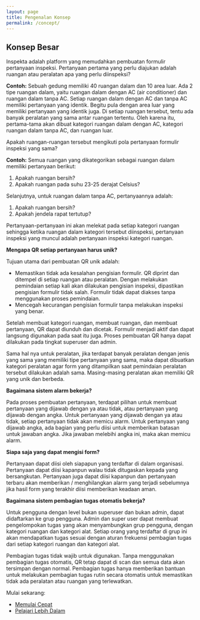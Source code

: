 ```yaml
---
layout: page
title: Pengenalan Konsep
permalink: /concept/
---
```


## Konsep Besar

Inspekta adalah platform yang memudahkan pembuatan formulir pertanyaan inspeksi. Pertanyaan pertama yang perlu diajukan adalah ruangan atau peralatan apa yang perlu diinspeksi?

**Contoh:** Sebuah gedung memiliki 40 ruangan dalam dan 10 area luar. Ada 2 tipe ruangan dalam, yaitu ruangan dalam dengan AC (air conditioner) dan ruangan dalam tanpa AC. Setiap ruangan dalam dengan AC dan tanpa AC memiliki pertanyaan yang identik. Begitu pula dengan area luar yang memiliki pertanyaan yang identik juga. Di setiap ruangan tersebut, tentu ada banyak peralatan yang sama antar ruangan tertentu. Oleh karena itu, pertama-tama akan dibuat kategori ruangan dalam dengan AC, kategori ruangan dalam tanpa AC, dan ruangan luar.

Apakah ruangan-ruangan tersebut mengikuti pola pertanyaan formulir inspeksi yang sama?

**Contoh:** Semua ruangan yang dikategorikan sebagai ruangan dalam memiliki pertanyaan berikut:
1. Apakah ruangan bersih? 
2. Apakah ruangan pada suhu 23-25 derajat Celsius? 

Selanjutnya, untuk ruangan dalam tanpa AC, pertanyaannya adalah: 
1. Apakah ruangan bersih? 
2. Apakah jendela rapat tertutup?

Pertanyaan-pertanyaan ini akan melekat pada setiap kategori ruangan sehingga ketika ruangan dalam kategori tersebut diinspeksi, pertanyaan inspeksi yang muncul adalah pertanyaan inspeksi kategori ruangan.

**Mengapa QR setiap pertanyaan harus unik?**

Tujuan utama dari pembuatan QR unik adalah:
- Memastikan tidak ada kesalahan pengisian formulir. QR diprint dan ditempel di setiap ruangan atau peralatan. Dengan melakukan pemindaian setiap kali akan dilakukan pengisian inspeksi, dipastikan pengisian formulir tidak salah. Formulir tidak dapat diakses tanpa menggunakan proses pemindaian.
- Mencegah kecurangan pengisian formulir tanpa melakukan inspeksi yang benar.

Setelah membuat kategori ruangan, membuat ruangan, dan membuat pertanyaan, QR dapat diunduh dan dicetak. Formulir menjadi aktif dan dapat langsung digunakan pada saat itu juga. Proses pembuatan QR hanya dapat dilakukan pada tingkat superuser dan admin.

Sama hal nya untuk peralatan, jika terdapat banyak peralatan dengan jenis yang sama yang memiliki tipe pertanyaan yang sama, maka dapat dibuatkan kategori peralatan agar form yang ditampilkan saat pemindaian peralatan tersebut dilakukan adalah sama. Masing-masing peralatan akan memiliki QR yang unik dan berbeda.

**Bagaimana sistem alarm bekerja?**

Pada proses pembuatan pertanyaan, terdapat pilihan untuk membuat pertanyaan yang dijawab dengan ya atau tidak, atau pertanyaan yang dijawab dengan angka. Untuk pertanyaan yang dijawab dengan ya atau tidak, setiap pertanyaan tidak akan memicu alarm. Untuk pertanyaan yang dijawab angka, ada bagian yang perlu diisi untuk memberikan batasan untuk jawaban angka. Jika jawaban melebihi angka ini, maka akan memicu alarm.

**Siapa saja yang dapat mengisi form?**

Pertanyaan dapat diisi oleh siapapun yang terdaftar di dalam organisasi. Pertanyaan dapat diisi kapanpun walau tidak ditugaskan kepada yang bersangkutan. Pertanyaan juga dapat diisi kapanpun dan pertanyaan terbaru akan memberikan / menghilangkan alarm yang terjadi sebelumnya jika hasil form yang terakhir diisi memberikan keadaan aman.

**Bagaimana sistem pembagian tugas otomatis bekerja?**

Untuk pengguna dengan level bukan superuser dan bukan admin, dapat didaftarkan ke grup pengguna. Admin dan super user dapat membuat pengelompokan tugas yang akan menyambungkan grup pengguna, dengan kategori ruangan dan kategori alat. Setiap orang yang terdaftar di grup ini akan mendapatkan tugas sesuai dengan aturan frekuensi pembagian tugas dari setiap kategori ruangan dan kategori alat. 

Pembagian tugas tidak wajib untuk digunakan. Tanpa menggunakan pembagian tugas otomatis, QR tetap dapat di scan dan semua data akan tersimpan dengan normal. Pembagian tugas hanya memberikan bantuan untuk melakukan pembagian tugas rutin secara otomatis untuk memastikan tidak ada peralatan atau ruangan yang terlewatkan.

Mulai sekarang:
   - [Memulai Cepat](/start/)
   - [Pelajari Lebih Dalam](/advance/)